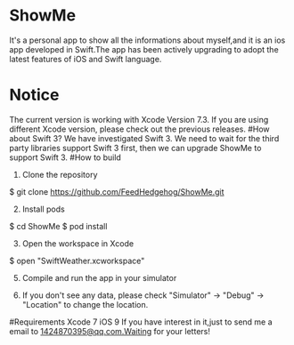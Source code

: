 # ShowMe
It's a personal app to show all the informations about myself,and it is an ios app developed in Swift.The app has been actively upgrading to adopt the latest features of iOS and Swift language.
# Notice
The current version is working with Xcode Version 7.3. If you are using different Xcode version, please check out the previous releases.
#How about Swift 3?
We have investigated Swift 3. We need to wait for the third party libraries support Swift 3 first, then we can upgrade ShowMe to support Swift 3.
#How to build
1) Clone the repository

$ git clone https://github.com/FeedHedgehog/ShowMe.git

2) Install pods

$ cd ShowMe
$ pod install

3) Open the workspace in Xcode

$ open "SwiftWeather.xcworkspace"

5) Compile and run the app in your simulator

6) If you don't see any data, please check "Simulator" -> "Debug" -> "Location" to change the location.

#Requirements
Xcode 7
iOS 9
If you have interest in it,just to send me a email to 1424870395@qq.com.Waiting for your letters!
